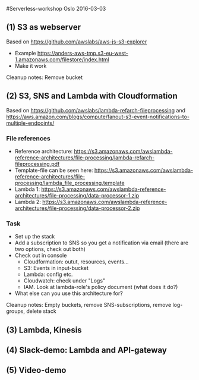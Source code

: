 #Serverless-workshop Oslo 2016-03-03

## (1) S3 as webserver

Based on https://github.com/awslabs/aws-js-s3-explorer
* Example https://anders-aws-tmp.s3-eu-west-1.amazonaws.com/filestore/index.html
* Make it work

Cleanup notes: Remove bucket


## (2) S3, SNS and Lambda with Cloudformation
Based on https://github.com/awslabs/lambda-refarch-fileprocessing and https://aws.amazon.com/blogs/compute/fanout-s3-event-notifications-to-multiple-endpoints/

### File references
* Reference architecture: https://s3.amazonaws.com/awslambda-reference-architectures/file-processing/lambda-refarch-fileprocessing.pdf
* Template-file can be seen here: https://s3.amazonaws.com/awslambda-reference-architectures/file-processing/lambda_file_processing.template
* Lambda 1: https://s3.amazonaws.com/awslambda-reference-architectures/file-processing/data-processor-1.zip
* Lambda 2: https://s3.amazonaws.com/awslambda-reference-architectures/file-processing/data-processor-2.zip

### Task
* Set up the stack
* Add a subscription to SNS so you get a notification via email (there are two options, check out both)
* Check out in console
  * Cloudformation: outut, resources, events...
  * S3: Events in input-bucket
  * Lambda: config etc.
  * Cloudwatch: check under "Logs"
  * IAM. Look at lambda-role's policy document (what does it do?) 
* What else can you use this architecture for?

Cleanup notes: Empty buckets, remove SNS-subscriptions, remove log-groups, delete stack

## (3) Lambda, Kinesis

## (4) Slack-demo: Lambda and API-gateway

## (5) Video-demo

